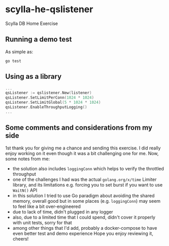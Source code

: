 # scylla-he-qslistener
Scylla DB Home Exercise

## Running a demo test
As simple as:
```
go test
```

## Using as a library
```go
...
qsListener := qslistener.New(listener)
qsListener.SetLimitPerConn(1024 * 1024)
qsListener.SetLimitGlobal(5 * 1024 * 1024)
qsListener.EnableThroughputLogging()
...
```

## Some comments and considerations from my side
1st thank you for giving me a chance and sending this exercise. I did really enjoy working on it even though it was a bit challenging one for me.
Now, some notes from me:
 - the solution also includes `loggingConn` which helps to verify the throttled throughput
 - one of the challenges I had was the actual `golang.org/x/time` Limiter library, and its limitations e.g. forcing you to set burst if you want to use `WaitN()` API 
 - in this solution I tried to use Go paradigm about avoiding the shared memory, overall good but in some places (e.g. `loggingConn`) may seem to feel like a bit over-engineered
 - due to lack of time, didn't plugged in any logger
 - also, due to a limited time that I could spend, didn't cover it properly with unit tests, sorry for that
 - among other things that I'd add, probably a docker-compose to have even better test and demo experience
Hope you enjoy reviewing it, cheers!
